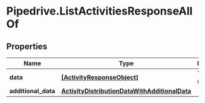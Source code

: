 # Pipedrive.ListActivitiesResponseAllOf

## Properties

Name | Type | Description | Notes
------------ | ------------- | ------------- | -------------
**data** | [**[ActivityResponseObject]**](ActivityResponseObject.md) | The array of activities | [optional] 
**additional_data** | [**ActivityDistributionDataWithAdditionalData**](ActivityDistributionDataWithAdditionalData.md) |  | [optional] 


